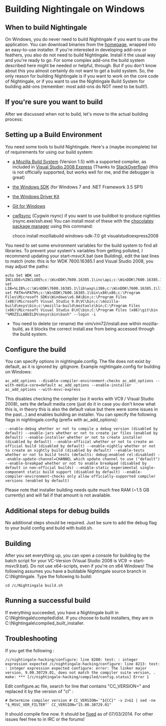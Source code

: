 # Building Nightingale on Windows 
## When to build Nightingale 
On Windows, you do never need to build Nightingale if you want to use the application. You can download binaries from the [homepage](http://getnightingale.com), wrapped into an easy-to-use installer. If you're interested in developing add-ons or feathers, you also do not need to build Nightingale. Install it the usual way and you're ready to go. For some complex add-ons the build system described here might be needed or helpful, through. But if you don't know about this you almost certainly do not want to get a build system. So, the only reason for building Nightingale is if you want to work on the core code of Nightingale, or if you want to use the Nightingale Build System for building add-ons (remember: most add-ons do NOT need to be built!). 

## If you're sure you want to build 
After we discussed when not to build, let's move to the actual building process: 

## Setting up a Build Environment 
You need some tools to build Nightingale. Here's a (maybe incomplete) list of requirements for using our build system: 
* [a Mozilla Build System](http://ftp.mozilla.org/pub/mozilla.org/mozilla/libraries/win32/MozillaBuildSetup-1.5.exe) (Version 1.5) with a supported compiler, as included in [Visual Studio 2008 Express](http://download.microsoft.com/download/E/8/E/E8EEB394-7F42-4963-A2D8-29559B738298/VS2008ExpressWithSP1ENUX1504728.iso ) (Thanks to [StackOverflow](http://stackoverflow.com/questions/4482159/where-can-i-download-visual-studio-express-2008-not-2010)) (this is not officially supported, but works well for me, and the debugger is great) 
* [the Windows SDK](http://msdn.microsoft.com/en-US/windows/ff851942.aspx) (for Windows 7 and .NET Framework 3.5 SP1) 
* [the Windows Driver Kit](http://www.microsoft.com/download/en/details.aspx?id=11800) 
* [Git for Windows](http://git-scm.com/) 
* [cwRsync](https://www.itefix.no/i2/sites/default/files/cwRsync_4.0.5_Installer.zip) (Cygwin rsync) if you want to use buildbot to produce nightlies (rsync.exe/ssh.exe) You can install most of these with the [chocolatey package manager](http://chocolatey.org) using this command: 

    choco install mozillabuild windows-sdk-7.0 git visualstudioexpress2008 


You need to set some environment variables for the build system to find all libraries. To prevent your system's variables from getting polluted, I recommend updating your start-msvcX.bat (see Building), edit the last lines to match (note: this is for WDK 7600.16385.1 and Visual Studio 2008, you may adjust the paths:

    echo Set WDK set INCLUDE=%INCLUDE%;c:\WinDDK\7600.16385.1\inc\api;c:\WinDDK\7600.16385.1\inc\crt;c:\WinDDK\7600.16385.1\inc\atl71 set LIB=%LIB%;c:\WinDDK\7600.16385.1\lib\wxp\i386;c:\WinDDK\7600.16385.1\lib\Crt\i386;C:\WinDDK\7600.16385.1\lib\ATL\i386 set PATH=%PATH%;c:\WinDDK\7600.16385.1\bin\x86\x86;c:\Program Files\Microsoft SDKs\Windows\v6.0A\Bin;c:\Program Files (x86)\Microsoft Visual Studio 9.0\VC\bin;c:\mozilla-build\msys\bin;c:\mozilla-build\moztools\bin;C:\Program Files (x86)\Microsoft Visual Studio 8\VC\bin;C:\Program Files (x86)\git\bin "%MOZILLABUILD%\msys\bin\bash" --login -i
* You need to delete (or rename) the vim/vim72/install.exe within mozilla-build, as it blocks the correct install.exe from being accessed through the build system. 

## Configure the build
You can specify options in nightingale.config. The file does not exist by default, as it is ignored by .gitignore. Example nightingale.config for building on Windows: 

    ac_add_options --disable-compiler-environment-checks ac_add_options --with-media-core=default ac_add_options --enable-installer ac_add_options --with-msvc-express 
    
This disables checking the compiler (so it works with VC9 / Visual Studio 2008), sets the default media core (just do it in case you don't know what this is, in theory this is also the default value but there were some issues in the past...) and enables building an installer. You can specify the following flags in nightingale.config (prefix with ac_add_options): 

    --enable-debug whether or not to compile a debug version (disabled by default) --enable-jars whether or not to create jar files (enabled by default) --enable-installer whether or not to create installer (disabled by default) --enable-official whether or not to create an official build (disabled by default) --enable-nightly whether or not to create an nightly build (disabled by default) --enable-tests whether or not to build tests (defaults: debug:enabled rel:disabled) --enable-update-channel=CHANNEL which update channel to use ("default") --enable-breakpad whether or not to enable breakpad (disabled by default in non-official builds) --enable-static experimental single-component static build support (disabled by default) --enable-compiler-environment-checks only allow officially-supported compiler versions (enabled by default) 
    
Please note that installer building needs quite much free RAM (~1.5 GB currently) and will fail if that amount is not available. 

## Additional steps for debug builds 
No additional steps should be required. Just be sure to add the debug flag to your build config and build with build.sh. 

## Building 
After you set everything up, you can open a console for building by the batch script for your VC-Version (Visual Studio 2008 is VC9 -> start-msvc9.bat). Do not use x64-scripts, even if you're on x64 Windows! The following assumes you have a buildable Nightingale source branch in C:\Nightingale. Type the following to build: 

    cd /c/Nightingale build.sh

## Running a successful build 
If everything succeeded, you have a Nightingale built in C:\Nightingale\compiled\dist. If you choose to build installers, they are in C:\Nightingale\compiled\_built_installer. 

## Troubleshooting 
 If you get the following : 
 
    /c/nightingale-hacking/configure: line 8200: test: : integer expression expected /c/nightingale-hacking/configure: line 8213: test: : integer expression expected configure: error: The linker major version, 9.00.30729.01, does not match the compiler suite version, . make: *** [/c/nightingale-hacking/compiled/config.status] Error 1 
    
Edit configure.ac file, search for line that contains "CC_VERSION=" and replaced it by the version of "cl" : 
    
    # Determine compiler version # CC_VERSION=`"${CC}" -v 2>&1 | sed -ne "$_MSVC_VER_FILTER"` CC_VERSION="15.00.30729.01" 
    
It should compile fine now. It should be [fixed](https://github.com/nightingale-media-player/nightingale-hacking/commit/93d2f7761957df0243b3decf5127ea5d0fec537c) as of 07/03/2014. For other issues feel free to in IRC or the forums! 